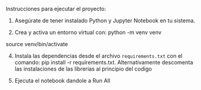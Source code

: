 Instrucciones para ejecutar el proyecto:

1. Asegúrate de tener instalado Python y Jupyter Notebook en tu sistema.

2. Crea y activa un entorno virtual con:
python -m venv venv

source venv/bin/activate 
  

4. Instala las dependencias desde el archivo `requirements.txt` con el comando: pip install -r requirements.txt. Alternativamente descomenta las instalaciones de las librerias al principio del codigo
  
5. Ejecuta el notebook dandole a Run All
